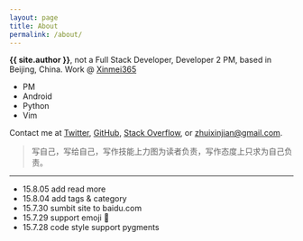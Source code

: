 ```yaml
---
layout: page
title: About
permalink: /about/
---
```


**{{ site.author }}**, not a Full Stack Developer, Developer 2 PM, based in Beijing, China. Work @ [Xinmei365][4]

- PM
- Android
- Python
- Vim

Contact me at [Twitter][1], [GitHub][2], [Stack Overflow][3], or <zhuixinjian@gmail.com>.

[1]: https://twitter.com/zhuixinjian
[2]: https://github.com/zhuixinjian
[3]: http://stackoverflow.com/users/499743/zhuixinjian
[4]: http://www.xinmei365.com/

> 写自己，写给自己，写作技能上力图为读者负责，写作态度上只求为自己负责。

---
- 15.8.05 add read more
- 15.8.04 add tags & category
- 15.7.30 sumbit site to baidu.com
- 15.7.29 support emoji :100:
- 15.7.28 code style support pygments